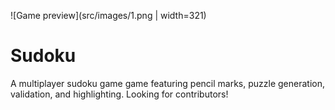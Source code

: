 ![Game preview](src/images/1.png | width=321)
# Sudoku

A multiplayer sudoku game game featuring pencil marks, puzzle generation, validation, and highlighting. Looking for contributors!
